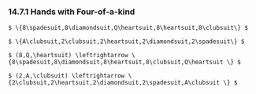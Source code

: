 ### 14.7.1 Hands with Four-of-a-kind

`$ \{8\spadesuit,8\diamondsuit,Q\heartsuit,8\heartsuit,8\clubsuit\} $`

`$ \{A\clubsuit,2\clubsuit,2\heartsuit,2\diamondsuit,2\spadesuit\} $`

`$ (8,Q,\heartsuit) \leftrightarrow \{8\spadesuit,8\diamondsuit,8\heartsuit,8\clubsuit,Q\heartsuit \} $`

`$ (2,A,\clubsuit) \leftrightarrow \{2\clubsuit,2\heartsuit,2\diamondsuit,2\spadesuit,A\clubsuit \} $`
